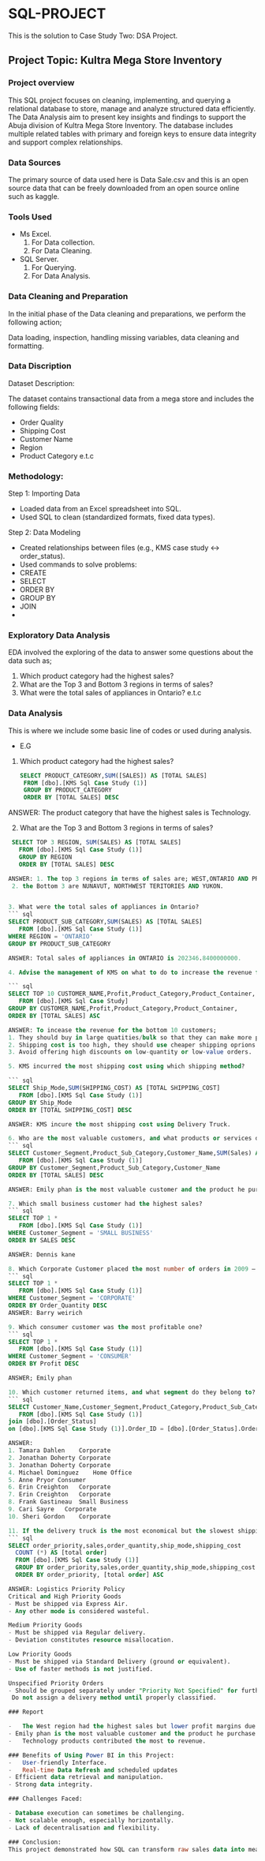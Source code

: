 # SQL-PROJECT
This is the solution to Case Study Two: DSA Project.

## Project Topic: Kultra Mega Store Inventory

### Project overview
This SQL project focuses on cleaning, implementing, and querying a relational database to store, manage and analyze structured data efficiently. 
The Data Analysis aim to present key insights and findings to support the Abuja division of Kultra Mega Store Inventory.
The database includes multiple related tables with primary and foreign keys to ensure data integrity and support complex relationships.

### Data Sources

The primary source of data used here is Data Sale.csv and this is an open source data that can be freely downloaded from an open source online such as kaggle.

### Tools Used

- Ms Excel.
  1. For Data collection.
  2. For Data Cleaning.
- SQL Server.
  1. For Querying.
  2. For Data Analysis.
     
### Data Cleaning and Preparation

In the initial phase of the Data cleaning and preparations, we perform the following action; 

Data loading, inspection, handling missing variables, data cleaning and formatting.

### Data Discription

Dataset Description:

The dataset contains transactional data from a mega store and includes the following fields:
- Order Quality
-	Shipping Cost
-	Customer Name
-	Region
-	Product Category e.t.c

### Methodology:

Step 1: Importing Data
-	Loaded data from an Excel spreadsheet into SQL.
-	Used SQL to clean (standardized formats, fixed data types).

Step 2: Data Modeling

-	Created relationships between files (e.g., KMS case study ↔ order_status).
-	Used commands to solve problems:
  -	CREATE
  -	SELECT
  -	ORDER BY
  -	GROUP BY
  -	JOIN
  -	
### Exploratory Data Analysis

EDA involved the exploring of the data to answer some questions about the data such as;
  1. Which product category had the highest sales?
  2. What are the Top 3 and Bottom 3 regions in terms of sales?
  3. What were the total sales of appliances in Ontario? e.t.c
     
### Data Analysis

This is where we include some basic line of codes or used during analysis.

 - E.G
1. Which product category had the highest sales?
   ``` SQL
   SELECT PRODUCT_CATEGORY,SUM([SALES]) AS [TOTAL SALES]
    FROM [dbo].[KMS Sql Case Study (1)]
    GROUP BY PRODUCT_CATEGORY
    ORDER BY [TOTAL SALES] DESC
   
  ANSWER: The product category that have the highest sales is Technology.

2. What are the Top 3 and Bottom 3 regions in terms of sales?
``` sql
 SELECT TOP 3 REGION, SUM(SALES) AS [TOTAL SALES]
   FROM [dbo].[KMS Sql Case Study (1)]
   GROUP BY REGION
   ORDER BY [TOTAL SALES] DESC

ANSWER: 1. The top 3 regions in terms of sales are; WEST,ONTARIO AND PRARIE
 2. the Bottom 3 are NUNAVUT, NORTHWEST TERITORIES AND YUKON.


3. What were the total sales of appliances in Ontario?
``` sql
SELECT PRODUCT_SUB_CATEGORY,SUM(SALES) AS [TOTAL SALES]
   FROM [dbo].[KMS Sql Case Study (1)]
WHERE REGION = 'ONTARIO'
GROUP BY PRODUCT_SUB_CATEGORY

ANSWER: Total sales of appliances in ONTARIO is 202346.8400000000.

4. Advise the management of KMS on what to do to increase the revenue from the bottom 10 customers.

``` sql
SELECT TOP 10 CUSTOMER_NAME,Profit,Product_Category,Product_Container, SUM(SALES) AS [TOTAL SALES]
   FROM [dbo].[KMS Sql Case Study]
GROUP BY CUSTOMER_NAME,Profit,Product_Category,Product_Container,
ORDER BY [TOTAL SALES] ASC

ANSWER: To incease the revenue for the bottom 10 customers;
1. They should buy in large quatities/bulk so that they can make more profit.
2. Shipping cost is too high, they should use cheaper shipping oprions.
3. Avoid offering high discounts on low-quantity or low-value orders.

5. KMS incurred the most shipping cost using which shipping method?

``` sql
SELECT Ship_Mode,SUM(SHIPPING_COST) AS [TOTAL SHIPPING_COST]
   FROM [dbo].[KMS Sql Case Study (1)]
GROUP BY Ship_Mode
ORDER BY [TOTAL SHIPPING_COST] DESC

ANSWER: KMS incure the most shipping cost using Delivery Truck.

6. Who are the most valuable customers, and what products or services do they typically purchase?
``` sql
SELECT Customer_Segment,Product_Sub_Category,Customer_Name,SUM(Sales) AS [TOTAL SALES]
   FROM [dbo].[KMS Sql Case Study (1)]
GROUP BY Customer_Segment,Product_Sub_Category,Customer_Name
ORDER BY [TOTAL SALES] DESC

ANSWER: Emily phan is the most valuable customer and the product he purchase are office machines.

7. Which small business customer had the highest sales?
``` sql
SELECT TOP 1 *
   FROM [dbo].[KMS Sql Case Study (1)]
WHERE Customer_Segment = 'SMALL BUSINESS'
ORDER BY SALES DESC

ANSWER: Dennis kane

8. Which Corporate Customer placed the most number of orders in 2009 – 2012?
``` sql
SELECT TOP 1 *
   FROM [dbo].[KMS Sql Case Study (1)]
WHERE Customer_Segment = 'CORPORATE'
ORDER BY Order_Quantity DESC
ANSWER: Barry weirich

9. Which consumer customer was the most profitable one?
``` sql
SELECT TOP 1 *
   FROM [dbo].[KMS Sql Case Study (1)]
WHERE Customer_Segment = 'CONSUMER'
ORDER BY Profit DESC

ANSWER; Emily phan

10. Which customer returned items, and what segment do they belong to?
``` sql
SELECT Customer_Name,Customer_Segment,Product_Category,Product_Sub_Category
   FROM [dbo].[KMS Sql Case Study (1)]
join [dbo].[Order_Status]
on [dbo].[KMS Sql Case Study (1)].Order_ID = [dbo].[Order_Status].Order_ID

ANSWER:
1. Tamara Dahlen	Corporate
2. Jonathan Doherty Corporate
3. Jonathan Doherty Corporate
4. Michael Dominguez	Home Office	
5. Anne Pryor Consumer
6. Erin Creighton	Corporate
7. Erin Creighton	Corporate	
8. Frank Gastineau	Small Business	
9. Cari Sayre	Corporate	
10. Sheri Gordon	Corporate

11. If the delivery truck is the most economical but the slowest shipping method and Express Air is the fastest but the most expensive one, do you think the company appropriately spent shipping costs based on the Order Priority? Explain your answer.
``` sql
SELECT order_priority,sales,order_quantity,ship_mode,shipping_cost
  COUNT (*) AS [total order]
  FROM [dbo].[KMS Sql Case Study (1)]
  GROUP BY order_priority,sales,order_quantity,ship_mode,shipping_cost
  ORDER BY order_priority, [total order] ASC

ANSWER: Logistics Priority Policy
Critical and High Priority Goods
- Must be shipped via Express Air.
- Any other mode is considered wasteful.

Medium Priority Goods
- Must be shipped via Regular delivery.
- Deviation constitutes resource misallocation.

Low Priority Goods
- Must be shipped via Standard Delivery (ground or equivalent).
- Use of faster methods is not justified.

Unspecified Priority Orders
- Should be grouped separately under "Priority Not Specified" for further review.
 Do not assign a delivery method until properly classified.

### Report

-	The West region had the highest sales but lower profit margins due to high discounts.
- Emily phan is the most valuable customer and the product he purchase are office machines.
-	Technology products contributed the most to revenue.

### Benefits of Using Power BI in this Project:
-	User-friendly Interface.
-	Real-time Data Refresh and scheduled updates
- Efficient data retrieval and manipulation.
- Strong data integrity.

### Challenges Faced:

- Database execution can sometimes be challenging.
- Not scalable enough, especially horizontally.
- Lack of decentralisation and flexibility. 

### Conclusion:
This project demonstrated how SQL can transform raw sales data into meaningful business insights. The sales team can monitor performance, discover opportunities, and make data-driven decisions.

